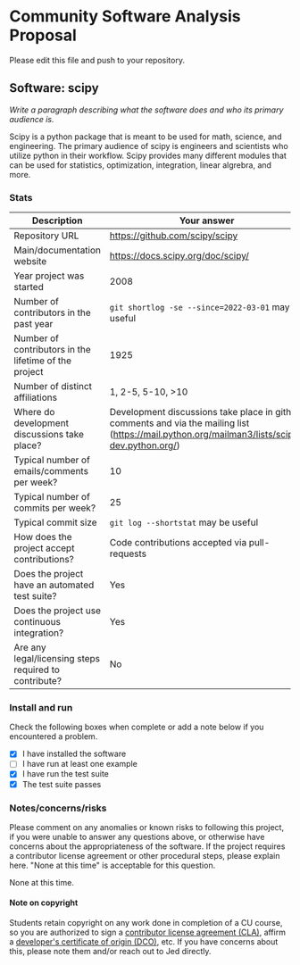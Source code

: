 # Community Software Analysis Proposal
Please edit this file and push to your repository.

## Software: scipy

*Write a paragraph describing what the software does and who its
primary audience is.*

Scipy is a python package that is meant to be used for math, science, and engineering. The primary audience of scipy is engineers and scientists who utilize python in their workflow. Scipy provides many different modules that can be used for statistics, optimization, integration, linear algrebra, and more. 

### Stats

| Description | Your answer |
|---------|-----------|
| Repository URL | https://github.com/scipy/scipy  |
| Main/documentation website | https://docs.scipy.org/doc/scipy/   |
| Year project was started |  2008 |
| Number of contributors in the past year | `git shortlog -se --since=2022-03-01` may be useful |
| Number of contributors in the lifetime of the project | 1925  |
| Number of distinct affiliations | 1, 2-5, 5-10, >10 |
| Where do development discussions take place? | Development discussions take place in github comments and via the mailing list (https://mail.python.org/mailman3/lists/scipy-dev.python.org/)  |
| Typical number of emails/comments per week? | 10  |
| Typical number of commits per week? | 25 |
| Typical commit size | `git log --shortstat` may be useful |
| How does the project accept contributions? | Code contributions accepted via pull-requests  |
| Does the project have an automated test suite? | Yes |
| Does the project use continuous integration? | Yes |
| Are any legal/licensing steps required to contribute? | No |

### Install and run

Check the following boxes when complete or add a note below if you
encountered a problem.

- [x] I have installed the software
- [ ] I have run at least one example
- [x] I have run the test suite
- [x] The test suite passes

### Notes/concerns/risks

Please comment on any anomalies or known risks to following this
project, if you were unable to answer any questions above, or
otherwise have concerns about the appropriateness of the software.  If
the project requires a contributor license agreement or other
procedural steps, please explain here.  "None at this time" is
acceptable for this question.

None at this time.

#### Note on copyright
Students retain copyright on any work done in completion of a CU
course, so you are authorized to sign a [contributor license
agreement (CLA)](https://en.wikipedia.org/wiki/Contributor_License_Agreement),
affirm a [developer's certificate of
origin (DCO)](https://en.wikipedia.org/wiki/Developer_Certificate_of_Origin),
etc.  If you have concerns about this, please note them and/or reach
out to Jed directly.
